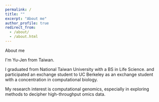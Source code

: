 ```yaml
---
permalink: /
title: ""
excerpt: "About me"
author_profile: true
redirect_from: 
  - /about/
  - /about.html
---
```


About me

I'm Yu-Jen from Taiwan.

I graduated from National Taiwan University with a BS in Life Science.
and participated an exchange student to UC Berkeley as an exchange student with a concentration in computational biology.

My research interest is computational genomics, especially in exploring methods to decipher high-throughput omics data.

